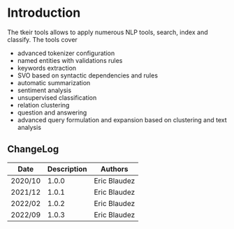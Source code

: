 # Introduction

The tkeir tools allows to apply numerous NLP tools, search, index and classify. The tools cover

- advanced tokenizer configuration
- named entities with validations rules
- keywords extraction
- SVO based on syntactic dependencies and rules
- automatic summarization
- sentiment analysis
- unsupervised classification
- relation clustering
- question and answering
- advanced query formulation and expansion based on clustering and text analysis



## ChangeLog

| Date    | Description | Authors      |
| ------- | ----------- | ------------ |
| 2020/10 | 1.0.0       | Eric Blaudez |
| 2021/12 | 1.0.1       | Eric Blaudez |
| 2022/02 | 1.0.2       | Eric Blaudez |
| 2022/09 | 1.0.3       | Eric Blaudez |


